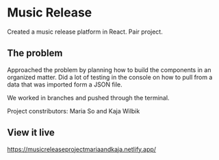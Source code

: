 # Music Release

Created a music release platform in React. Pair project.

## The problem

Approached the problem by planning how to build the components in an organized matter. Did a lot of testing in the console on how to pull from a data that was imported form a JSON file.

We worked in branches and pushed through the terminal.

Project constributors: Maria So and Kaja Wilbik

## View it live

https://musicreleaseprojectmariaandkaja.netlify.app/
